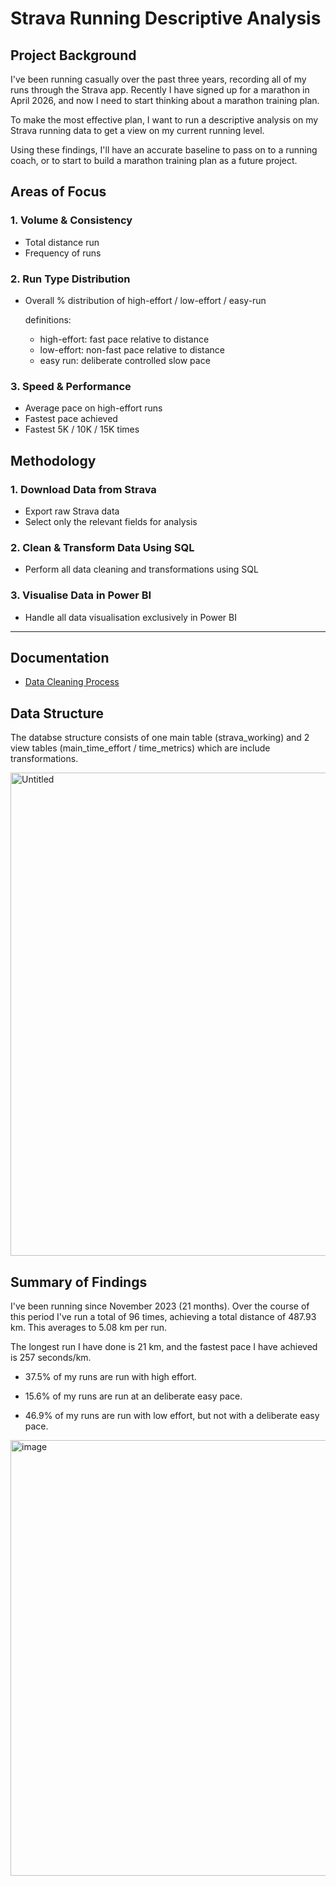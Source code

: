 #  Strava Running Descriptive Analysis

##  Project Background

I've been running casually over the past three years, recording all of my runs through the Strava app. Recently I have signed up for a marathon in April 2026, and now I need to start thinking about a marathon training plan.

To make the most effective plan, I want to run a descriptive analysis on my Strava running data to get a view on my current running level.

Using these findings, I'll have an accurate baseline to pass on to a running coach, or to start to build a marathon training plan as a future project.

##  Areas of Focus

### 1. Volume & Consistency
- Total distance run
- Frequency of runs

### 2. Run Type Distribution
- Overall % distribution of high-effort / low-effort / easy-run

  definitions:
    - high-effort: fast pace relative to distance
    - low-effort: non-fast pace relative to distance
    - easy run: deliberate controlled slow pace

### 3. Speed & Performance
- Average pace on high-effort runs
- Fastest pace achieved
- Fastest 5K / 10K / 15K times

##  Methodology

### 1. Download Data from Strava
- Export raw Strava data
- Select only the relevant fields for analysis

### 2. Clean & Transform Data Using SQL
- Perform all data cleaning and transformations using SQL

### 3. Visualise Data in Power BI
- Handle all data visualisation exclusively in Power BI

---

## Documentation

- [Data Cleaning Process](README_strava_data_cleaning.md)


## Data Structure 

The databse structure consists of one main table (strava_working) and 2 view tables (main_time_effort / time_metrics) which are include transformations.

<img width="845" height="773" alt="Untitled" src="https://github.com/user-attachments/assets/50a360ee-dafb-4719-8188-56b558f155b4" />


##  Summary of Findings

I've been running since November 2023 (21 months). Over the course of this period I've run a total of 96 times, achieving a total distance of 487.93 km. This averages to 5.08 km per run.

The longest run I have done is 21 km, and the fastest pace I have achieved is 257 seconds/km.

- 37.5% of my runs are run with high effort.

- 15.6% of my runs are run at an deliberate easy pace.

- 46.9% of my runs are run with low effort, but not with a deliberate easy pace.
  


<img width="1242" height="697" alt="image" src="https://github.com/user-attachments/assets/e3d89500-cca1-439c-b933-d47ea9a04d98" />




